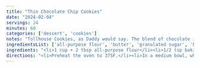 ```yaml
---
title: "Thin Chocolate Chip Cookies"
date: "2024-02-04"
servings: 24
minutes: 60
categories: ['dessert', 'cookies']
notes: "Tollhouse Cookies, as Daddy would say. The blend of chocolate is key."
ingredientsList: ['all-purpose flour', 'butter', 'granulated sugar', 'brown sugar', 'vanilla extract', 'eggs', 'chocolate', 'white chocolate']
ingredients: "<li>1 cup + 2 tbsp all-purpose flour</li><li>1/2 tsp baking soda</li><li>1/2 tsp salt</li><li>1/2 cup (1 stick) unsalted butter, softened</li><li>1/3 cup granulated sugar</li><li>1/3 cup light brown sugar, packed</li><li>1/2 tsp vanilla extract</li><li>1 egg</li><li>1/4 bag Nestle mini morsels milk chocolate chips</li><li>1/4 bag Nestle white chocolate chips</li>"
directions: "<li>Preheat the oven to 375F.</li><li>In a medium bowl, whisk together the flour, baking soda, and salt; set aside.</li><li>Using an electric mixer, beat the butter and sugars on medium until fluffy. Add the eggs one at a time, beating well after each addition, then add the vanilla.</li><li>Gradually add the flour mixture, mixing on low speed until combined, then the chocolate chips.</li><li>Drop by teaspoon scoop onto baking sheets. Bake for 9-11 minutes, or until golden. Let cool on the baking sheet for 3 minutes to get crispy on just the outside, then let cool completely on a wire rack.</li>"
---
```

